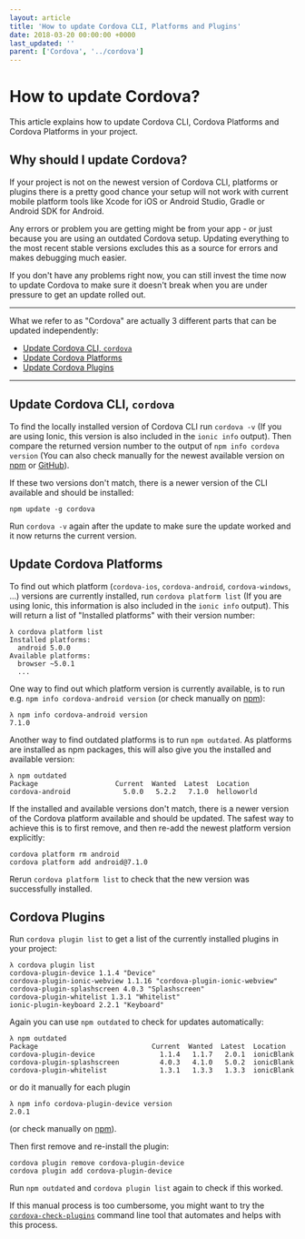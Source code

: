 ```yaml
---
layout: article
title: 'How to update Cordova CLI, Platforms and Plugins'
date: 2018-03-20 00:00:00 +0000
last_updated: ''
parent: ['Cordova', '../cordova']
---
```

# How to update Cordova?

This article explains how to update Cordova CLI, Cordova Platforms and Cordova Platforms in your project.

## Why should I update Cordova?

If your project is not on the newest version of Cordova CLI, platforms or plugins there is a pretty good chance your setup will not work with current mobile platform tools like Xcode for iOS or Android Studio, Gradle or Android SDK for Android.

Any errors or problem you are getting might be from your app - or just because you are using an outdated Cordova setup. Updating everything to the most recent stable versions excludes this as a source for errors and makes debugging much easier.

If you don't have any problems right now, you can still invest the time now to update Cordova to make sure it doesn't break when you are under pressure to get an update rolled out.

---

What we refer to as "Cordova" are actually 3 different parts that can be updated independently:

- [Update Cordova CLI, `cordova`](#update-cordova-cli-cordova)
- [Update Cordova Platforms](#update-cordova-platforms)
- [Update Cordova Plugins](#update-cordova-plugins)

---

## Update Cordova CLI, `cordova`

To find the locally installed version of Cordova CLI run `cordova -v` (If you are using Ionic, this version is also included in the `ionic info` output). Then compare the returned version number to the output of `npm info cordova version` (You can also check manually for the newest available version on [npm](https://www.npmjs.com/package/cordova) or [GitHub](https://github.com/apache/cordova-cli/releases)).

If these two versions don't match, there is a newer version of the CLI available and should be installed:

```
npm update -g cordova
```

Run `cordova -v` again after the update to make sure the update worked and it now returns the current version.

## Update Cordova Platforms

To find out which platform (`cordova-ios`, `cordova-android`, `cordova-windows`, ...) versions are currently installed, run `cordova platform list` (If you are using Ionic, this information is also included in the `ionic info` output). This will return a list of "Installed platforms" with their version number:

```
λ cordova platform list
Installed platforms:
  android 5.0.0
Available platforms:
  browser ~5.0.1
  ...
```

One way to find out which platform version is currently available, is to run e.g. `npm info cordova-android version` (or check manually on [npm](https://www.npmjs.com/package/cordova-android)):

```
λ npm info cordova-android version
7.1.0
```

Another way to find outdated platforms is to run `npm outdated`. As platforms are installed as npm packages, this will also give you the installed and available version:

```
λ npm outdated
Package                   Current  Wanted  Latest  Location
cordova-android             5.0.0   5.2.2   7.1.0  helloworld
```

If the installed and available versions don't match, there is a newer version of the Cordova platform available and should be updated. The safest way to achieve this is to first remove, and then re-add the newest platform version explicitly:

```
cordova platform rm android
cordova platform add android@7.1.0
```

Rerun `cordova platform list` to check that the new version was successfully installed.

## Cordova Plugins

Run `cordova plugin list` to get a list of the currently installed plugins in your project:

```
λ cordova plugin list
cordova-plugin-device 1.1.4 "Device"
cordova-plugin-ionic-webview 1.1.16 "cordova-plugin-ionic-webview"
cordova-plugin-splashscreen 4.0.3 "Splashscreen"
cordova-plugin-whitelist 1.3.1 "Whitelist"
ionic-plugin-keyboard 2.2.1 "Keyboard"
```

Again you can use `npm outdated` to check for updates automatically:

```
λ npm outdated
Package                            Current  Wanted  Latest  Location
cordova-plugin-device                1.1.4   1.1.7   2.0.1  ionicBlank
cordova-plugin-splashscreen          4.0.3   4.1.0   5.0.2  ionicBlank
cordova-plugin-whitelist             1.3.1   1.3.3   1.3.3  ionicBlank
```

or do it manually for each plugin

```
λ npm info cordova-plugin-device version
2.0.1
```

(or check manually on [npm](https://www.npmjs.com/package/cordova-plugin-device)).

Then first remove and re-install the plugin:

```
cordova plugin remove cordova-plugin-device
cordova plugin add cordova-plugin-device
```

Run `npm outdated` and `cordova plugin list` again to check if this worked.

If this manual process is too cumbersome, you might want to try the [`cordova-check-plugins`](https://www.npmjs.com/package/cordova-check-plugins) command line tool that automates and helps with this process.
